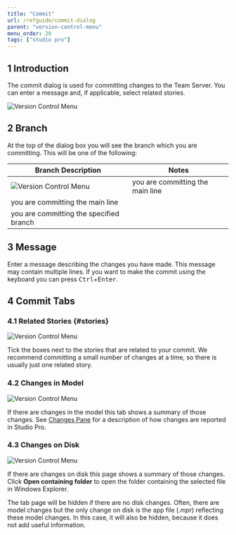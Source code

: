 ```yaml
---
title: "Commit"
url: /refguide/commit-dialog
parent: "version-control-menu"
menu_order: 20
tags: ["studio pro"]
---
```


## 1 Introduction

The commit dialog is used for committing changes to the Team Server. You can enter a message and, if applicable, select related stories.

![Version Control Menu](/attachments/refguide/modeling/menus/version-control-menu/commit-dialog/commit-dialog-stories.png)

## 2 Branch

At the top of the dialog box you will see the branch which you are committing. This will be one of the following:

| Branch Description | Notes |
| --- | --- |
| ![Version Control Menu](/attachments/refguide/modeling/menus/version-control-menu/commit-dialog/commit-main.png) |  you are committing the main line |
 |  you are committing the main line || ![Version Control Menu](/attachments/refguide/modeling/menus/version-control-menu/commit-dialog/commit-branch.png) |  you are committing the specified branch |
 |  you are committing the specified branch |
## 3 Message

Enter a message describing the changes you have made. This message may contain multiple lines. If you want to make the commit using the keyboard you can press <kbd>Ctrl</kbd>+<kbd>Enter</kbd>.

## 4 Commit Tabs

### 4.1 Related Stories {#stories}

![Version Control Menu](/attachments/refguide/modeling/menus/version-control-menu/commit-dialog/commit-dialog-stories.png)

Tick the boxes next to the stories that are related to your commit. We recommend committing a small number of changes at a time, so there is usually just one related story.

### 4.2 Changes in Model

![Version Control Menu](/attachments/refguide/modeling/menus/version-control-menu/commit-dialog/commit-dialog-model-changes.png)

If there are changes in the model this tab shows a summary of those changes. See [Changes Pane](changes-pane) for a description of how changes are reported in Studio Pro.

### 4.3 Changes on Disk

![Version Control Menu](/attachments/refguide/modeling/menus/version-control-menu/commit-dialog/commit-dialog-disk-changes.png)

If there are changes on disk this page shows a summary of those changes. Click **Open containing folder** to open the folder containing the selected file in Windows Explorer.

The tab page will be hidden if there are no disk changes. Often, there are model changes but the only change on disk is the app file (*.mpr*) reflecting these model changes. In this case, it will also be hidden, because it does not add useful information.
